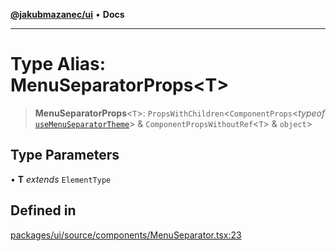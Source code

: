 [**@jakubmazanec/ui**](../README.md) • **Docs**

---

# Type Alias: MenuSeparatorProps\<T\>

> **MenuSeparatorProps**\<`T`\>: `PropsWithChildren`\<`ComponentProps`\<_typeof_
> [`useMenuSeparatorTheme`](../functions/useMenuSeparatorTheme.md)\> &
> `ComponentPropsWithoutRef`\<`T`\> & `object`\>

## Type Parameters

• **T** _extends_ `ElementType`

## Defined in

[packages/ui/source/components/MenuSeparator.tsx:23](https://github.com/jakubmazanec/tools/blob/05074a1dedd887672f015df129961cd35c75acfe/packages/ui/source/components/MenuSeparator.tsx#L23)
